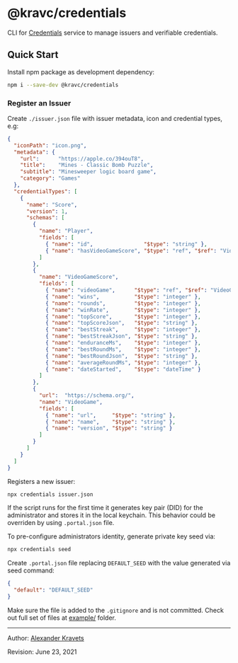 # @kravc/credentials

CLI for [Credentials](https://api.credentials.kra.vc/v1/) service to manage
issuers and verifiable credentials.


## Quick Start

Install npm package as development dependency:

```sh
npm i --save-dev @kravc/credentials
```

### Register an Issuer

Create `./issuer.json` file with issuer metadata, icon and credential
types, e.g:

```json
{
  "iconPath": "icon.png",
  "metadata": {
    "url":      "https://apple.co/394ouT8",
    "title":    "Mines - Classic Bomb Puzzle",
    "subtitle": "Minesweeper logic board game",
    "category": "Games"
  },
  "credentialTypes": [
    {
      "name": "Score",
      "version": 1,
      "schemas": [
        {
          "name": "Player",
          "fields": [
            { "name": "id",                "$type": "string" },
            { "name": "hasVideoGameScore", "$type": "ref", "$ref": "VideoGameScore" }
          ]
        },
        {
          "name": "VideoGameScore",
          "fields": [
            { "name": "videoGame",      "$type": "ref", "$ref": "VideoGame" },
            { "name": "wins",           "$type": "integer" },
            { "name": "rounds",         "$type": "integer" },
            { "name": "winRate",        "$type": "integer" },
            { "name": "topScore",       "$type": "integer" },
            { "name": "topScoreJson",   "$type": "string" },
            { "name": "bestStreak",     "$type": "integer" },
            { "name": "bestStreakJson", "$type": "string" },
            { "name": "enduranceMs",    "$type": "integer" },
            { "name": "bestRoundMs",    "$type": "integer" },
            { "name": "bestRoundJson",  "$type": "string" },
            { "name": "averageRoundMs", "$type": "integer" },
            { "name": "dateStarted",    "$type": "dateTime" }
          ]
        },
        {
          "url":  "https://schema.org/",
          "name": "VideoGame",
          "fields": [
            { "name": "url",     "$type": "string" },
            { "name": "name",    "$type": "string" },
            { "name": "version", "$type": "string" }
          ]
        }
      ]
    }
  ]
}
```

Registers a new issuer:

```sh
npx credentials issuer.json
```

If the script runs for the first time it generates key pair (DID) for the
administrator and stores it in the local keychain. This behavior could be
overriden by using `.portal.json` file.

To pre-configure administrators identity, generate private key seed via:

```sh
npx credentials seed
```

Create `.portal.json` file replacing `DEFAULT_SEED` with the value generated
via seed command:

```json
{
  "default": "DEFAULT_SEED"
}
```

Make sure the file is added to the `.gitignore` and is not committed.
Check out full set of files at [example/](/example) folder.

---

Author: [Alexander Kravets](mailto:a@kra.vc)

Revision: June 23, 2021
